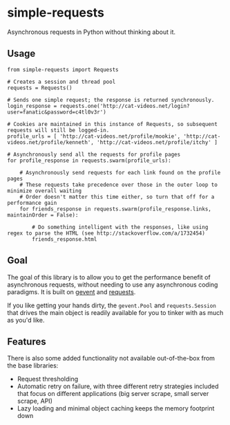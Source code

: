 # simple-requests

Asynchronous requests in Python without thinking about it.

## Usage

    from simple-requests import Requests

    # Creates a session and thread pool
    requests = Requests()

    # Sends one simple request; the response is returned synchronously.
    login_response = requests.one('http://cat-videos.net/login?user=fanatic&password=c4tl0v3r')

    # Cookies are maintained in this instance of Requests, so subsequent requests will still be logged-in.
    profile_urls = [ 'http://cat-videos.net/profile/mookie', 'http://cat-videos.net/profile/kenneth', 'http://cat-videos.net/profile/itchy' ]

    # Asynchronously send all the requests for profile pages
    for profile_response in requests.swarm(profile_urls):

        # Asynchronously send requests for each link found on the profile pages
        # These requests take precedence over those in the outer loop to minimize overall waiting
        # Order doesn't matter this time either, so turn that off for a performance gain
        for friends_response in requests.swarm(profile_response.links, maintainOrder = False):

            # Do something intelligent with the responses, like using regex to parse the HTML (see http://stackoverflow.com/a/1732454)
            friends_response.html

## Goal

The goal of this library is to allow you to get the performance benefit of asynchronous requests, without needing to use any asynchronous coding paradigms.  It is built on [gevent](https://github.com/surfly/gevent) and [requests](https://github.com/kennethreitz/requests).

If you like getting your hands dirty, the `gevent.Pool` and `requests.Session` that drives the main object is readily available for you to tinker with as much as you'd like.

## Features

There is also some added functionality not available out-of-the-box from the base libraries:
* Request thresholding
* Automatic retry on failure, with three different retry strategies included that focus on different applications (big server scrape, small server scrape, API)
* Lazy loading and minimal object caching keeps the memory footprint down
